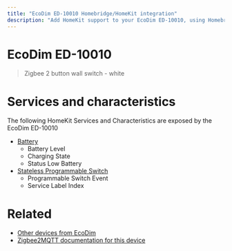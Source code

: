```yaml
---
title: "EcoDim ED-10010 Homebridge/HomeKit integration"
description: "Add HomeKit support to your EcoDim ED-10010, using Homebridge, Zigbee2MQTT and homebridge-z2m."
---
```

<!---
This file has been GENERATED using src/docgen/docgen.ts
DO NOT EDIT THIS FILE MANUALLY!
-->
# EcoDim ED-10010
> Zigbee 2 button wall switch - white


# Services and characteristics
The following HomeKit Services and Characteristics are exposed by
the EcoDim ED-10010

* [Battery](../../battery.md)
  * Battery Level
  * Charging State
  * Status Low Battery
* [Stateless Programmable Switch](../../action.md)
  * Programmable Switch Event
  * Service Label Index


# Related
* [Other devices from EcoDim](../index.md#ecodim)
* [Zigbee2MQTT documentation for this device](https://www.zigbee2mqtt.io/devices/ED-10010.html)